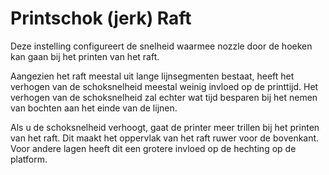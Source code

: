 Printschok (jerk) Raft
====
Deze instelling configureert de snelheid waarmee nozzle door de hoeken kan gaan bij het printen van het raft.

Aangezien het raft meestal uit lange lijnsegmenten bestaat, heeft het verhogen van de schoksnelheid meestal weinig invloed op de printtijd. Het verhogen van de schoksnelheid zal echter wat tijd besparen bij het nemen van bochten aan het einde van de lijnen.

Als u de schoksnelheid verhoogt, gaat de printer meer trillen bij het printen van het raft. Dit maakt het oppervlak van het raft ruwer voor de bovenkant. Voor andere lagen heeft dit een grotere invloed op de hechting op de platform.
